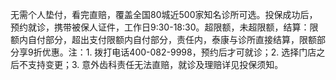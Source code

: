 无需个人垫付，看完直赔，覆盖全国80城近500家知名诊所可选。投保成功后，预约就诊，携带被保人证件，工作日9:30-18:30。超限额，未超限额，结算：限额内自付部分，超出支付限额内自付部分，责任内，泰康与诊所直接结算，限额部分享9折优惠。注：1. 拨打电话400-082-9998，预约后才可就诊；2. 选择门店之后不支持变更；3. 意外齿科责任无法直赔，就诊及理赔详见投保须知。